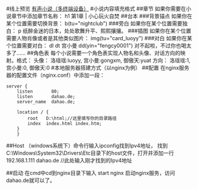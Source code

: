 #线上预览
[有声小说（多终端设备）](http://dahao.de/xiaoshuo/)
#小说内容填充格式
##章节
如果你需要在小说章节中添加章节名称：
    h1 第1章 | 小心玩火自焚
##台本
###背景锚点
如果你在某个位置需要切换背景：
    b(tu="nightclub")
###旁白
如果你在某个位置需要独白：
    p 纸醉金迷的日本，处处歌舞升平、熙熙攘攘。
###插图
如果你在某个位置需要人物肖像或者是其他类似图片：
    img(tu="card_luoyy")
###对白
如果你在某个位置需要对白：
    dl
        dt 宫小曼
        dd(yin="fengcy0001") 对不起啦，不过你也喝太多了……
##角色表
每个小说需要一个角色表实现人物名和头像、对话方向的映射。格式：
头像：
洛瑶瑶:luoyy,
宫小曼:gongxm,
御傲天:yuat
方向：
洛瑶瑶:1,
宫小曼:0,
御傲天:0
#本地服务器搭建方式（以nginx为例）
##配置
在nginx服务器的配置文件（nginx.conf）中添加一段：

	server {
		listen       80;
		listen       dahao.de;
		server_name  dahao.de;

		location / {
		    root   D:\html;//这里填写你的目录路径
		    index  index.html index.htm;
		}
    	}
	
##Host
（windows系统下）命令行输入ipconfig找到Ipv4地址，
找到C:\Windows\System32\Drivers\Etc目录下的host文件，打开并添加一行
	192.168.1.111 dahao.de //此处输入刚才找到的Ipv4地址

##启动
在cmd中cd到nginx目录下输入
	start nginx
启动nginx服务，访问dahao.de就可以了。
